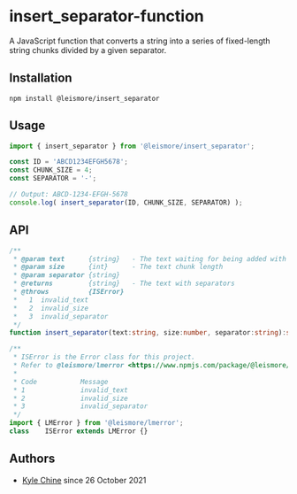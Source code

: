 # insert_separator-function

A JavaScript function that converts a string into a series of fixed-length string chunks divided by a given separator.

## Installation

`npm install @leismore/insert_separator`

## Usage

```typescript
import { insert_separator } from '@leismore/insert_separator';

const ID = 'ABCD1234EFGH5678';
const CHUNK_SIZE = 4;
const SEPARATOR = '-';

// Output: ABCD-1234-EFGH-5678
console.log( insert_separator(ID, CHUNK_SIZE, SEPARATOR) );
```

## API

```typescript
/**
 * @param text      {string}   - The text waiting for being added with separators
 * @param size      {int}      - The text chunk length
 * @param separator {string}
 * @returns         {string}   - The text with separators
 * @throws          {ISError}
 *   1  invalid_text
 *   2  invalid_size
 *   3  invalid_separator
 */
function insert_separator(text:string, size:number, separator:string):string
```

```typescript
/**
 * ISError is the Error class for this project.
 * Refer to @leismore/lmerror <https://www.npmjs.com/package/@leismore/lmerror>
 *
 * Code           Message
 * 1              invalid_text
 * 2              invalid_size
 * 3              invalid_separator
 */
import { LMError } from '@leismore/lmerror';
class    ISError extends LMError {}
```

## Authors

* [Kyle Chine](https://www.kylechine.name) since 26 October 2021
